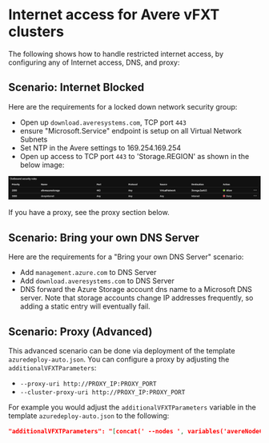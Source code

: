 
# Internet access for Avere vFXT clusters

The following shows how to handle restricted internet access, by configuring any of Internet access, DNS, and proxy:

## Scenario: Internet Blocked

Here are the requirements for a locked down network security group:
  * Open up `download.averesystems.com`, TCP port `443`
  * ensure "Microsoft.Service" endpoint is setup on all Virtual Network Subnets
  * Set NTP in the Avere settings to 169.254.169.254
  * Open up access to TCP port `443` to 'Storage.REGION' as shown in the below image:

  ![Network Security group outbound rules showing opening up TCP port `443` to 'AzureConnectors' and 'AzureCloud'](../../docs/images/outboundrules.png)

If you have a proxy, see the proxy section below.
 
## Scenario: Bring your own DNS Server

Here are the requirements for a "Bring your own DNS Server" scenario:
  * Add `management.azure.com` to DNS Server
  * Add `download.averesystems.com` to DNS Server
  * DNS forward the Azure Storage account dns name to a Microsoft DNS server.  Note that storage accounts change IP addresses frequently, so adding a static entry will eventually fail.
 
## Scenario: Proxy (Advanced)

This advanced scenario can be done via deployment of the template `azuredeploy-auto.json`.  You can configure a proxy by adjusting the `additionalVFXTParameters`:
  * `--proxy-uri http://PROXY_IP:PROXY_PORT`
  * `--cluster-proxy-uri http://PROXY_IP:PROXY_PORT`

For example you would adjust the `additionalVFXTParameters` variable in the template `azuredeploy-auto.json` to the following:

```json
"additionalVFXTParameters": "[concat(' --nodes ', variables('avereNodeCount'), if(variables('enableCloudTraceDebugging'),' --skip-cleanup ',''), '--proxy-uri http://PROXY_IP:PROXY_PORT --cluster-proxy-uri http://PROXY_IP:PROXY_PORT', ' --debug')]",
```


